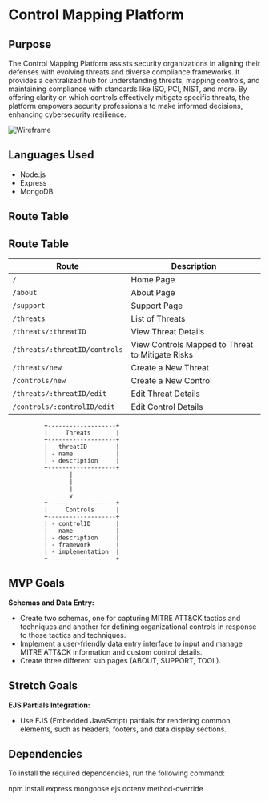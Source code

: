 # Control Mapping Platform

## Purpose

The Control Mapping Platform assists security organizations in aligning their defenses with evolving threats and diverse compliance frameworks. It provides a centralized hub for understanding threats, mapping controls, and maintaining compliance with standards like ISO, PCI, NIST, and more. By offering clarity on which controls effectively mitigate specific threats, the platform empowers security professionals to make informed decisions, enhancing cybersecurity resilience.


![Wireframe](https://media.git.generalassemb.ly/user/47378/files/18201dbb-b315-4ed8-9e83-ce498def784f)

## Languages Used
- Node.js
- Express
- MongoDB

## Route Table

## Route Table

| Route                   | Description                                          |
|-------------------------|------------------------------------------------------|
| `/`                     | Home Page                                            |
| `/about`                | About Page                                           |
| `/support`              | Support Page                                         |
| `/threats`              | List of Threats                                      |
| `/threats/:threatID`    | View Threat Details                                  |
| `/threats/:threatID/controls` | View Controls Mapped to Threat to Mitigate Risks |
| `/threats/new`          | Create a New Threat                                  |
| `/controls/new`         | Create a New Control                                 |
| `/threats/:threatID/edit` | Edit Threat Details                                |
| `/controls/:controlID/edit` | Edit Control Details                               |


              +-------------------+
              |     Threats       |
              +-------------------+
              | - threatID        |
              | - name            |
              | - description     |
              +-------------------+
                     |
                     |
                     |
                     v
              +-------------------+
              |     Controls      |
              +-------------------+
              | - controlID       |
              | - name            |
              | - description     |
              | - framework       |
              | - implementation  |
              +-------------------+


## MVP Goals

**Schemas and Data Entry:**
- Create two schemas, one for capturing MITRE ATT&CK tactics and techniques and another for defining organizational controls in response to those tactics and techniques.
- Implement a user-friendly data entry interface to input and manage MITRE ATT&CK information and custom control details.
- Create three different sub pages (ABOUT, SUPPORT, TOOL).

## Stretch Goals

**EJS Partials Integration:**
- Use EJS (Embedded JavaScript) partials for rendering common elements, such as headers, footers, and data display sections.


## Dependencies

To install the required dependencies, run the following command:

npm install express mongoose ejs dotenv method-override 
